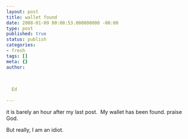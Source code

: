 ```yaml
---
layout: post
title: wallet found
date: 2008-01-09 00:08:53.000000000 -08:00
type: post
published: true
status: publish
categories:
- fresh
tags: []
meta: {}
author:
  
  
  
  Ed
  
---
```

<p>it is barely an hour after my last post.  My wallet has been found. praise God.</p>
<p>But really, I am an idiot.</p>
